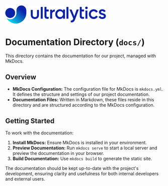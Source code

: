 <br>
<img src="https://raw.githubusercontent.com/ultralytics/assets/main/logo/Ultralytics_Logotype_Original.svg" width="320">

# Documentation Directory (`docs/`)

This directory contains the documentation for our project, managed with MkDocs.

## Overview

- **MkDocs Configuration:** The configuration file for MkDocs is `mkdocs.yml`. It defines the structure and settings of our project documentation.
- **Documentation Files:** Written in Markdown, these files reside in this directory and are structured according to the MkDocs configuration.

## Getting Started

To work with the documentation:

1. **Install MkDocs:** Ensure MkDocs is installed in your environment.
2. **Preview Documentation:** Run `mkdocs serve` to start a local server and preview the documentation in your browser.
3. **Build Documentation:** Use `mkdocs build` to generate the static site.

The documentation should be kept up-to-date with the project's development, ensuring clarity and usefulness for both internal developers and external users.
